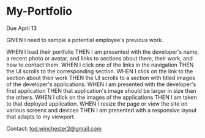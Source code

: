 # My-Portfolio
Due April 13


GIVEN I need to sample a potential employee's previous work.

WHEN I load their portfolio
THEN I am presented with the developer's name, a recent photo or avatar, and links to sections about them, their work, and how to contact them.
WHEN I click one of the links in the navigation
THEN the UI scrolls to the corresponding section.
WHEN I click on the link to the section about their work
THEN the UI scrolls to a section with titled images of the developer's applications.
WHEN I am presented with the developer's first application
THEN that application's image should be larger in size than the others.
WHEN I click on the images of the applications
THEN I am taken to that deployed application.
WHEN I resize the page or view the site on various screens and devices
THEN I am presented with a responsive layout that adapts to my viewport.

Contact: tod.winchester2@gmail.com